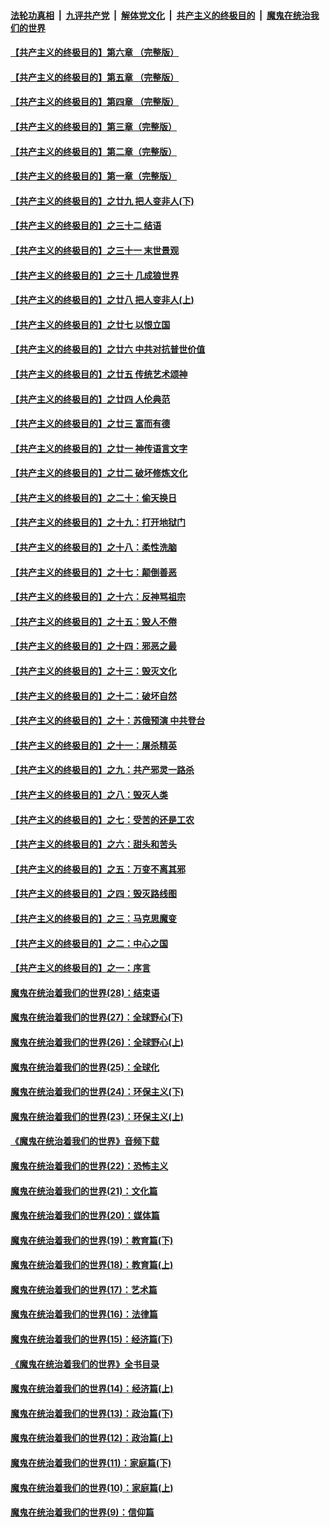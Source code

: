 ####  [法轮功真相](../../../../basic/blob/master/README.md?t=05050201) &nbsp;|&nbsp; [九评共产党](../../../../9ping.md/blob/master/README.md?t=05050201) &nbsp;|&nbsp; [解体党文化](../../../../jtdwh.md/blob/master/README.md?t=05050201)  &nbsp;|&nbsp; [共产主义的终极目的](../../../../gczydzjmd.md/blob/master/README.md?t=05050201) &nbsp;|&nbsp; [魔鬼在统治我们的世界](../../../../mgztzwmdsj.md/blob/master/README.md?t=05050201) 

#### [【共产主义的终极目的】第六章 （完整版）](../pages/nsc422/n11428913.md?t=05050201) 

#### [【共产主义的终极目的】第五章 （完整版）](../pages/nsc422/n11428912.md?t=05050201) 

#### [【共产主义的终极目的】第四章 （完整版）](../pages/nsc422/n11428907.md?t=05050201) 

#### [【共产主义的终极目的】第三章（完整版）](../pages/nsc422/n11428848.md?t=05050201) 

#### [【共产主义的终极目的】第二章（完整版）](../pages/nsc422/n11428831.md?t=05050201) 

#### [【共产主义的终极目的】第一章（完整版）](../pages/nsc422/n11417651.md?t=05050201) 

#### [【共产主义的终极目的】之廿九 把人变非人(下)](../pages/nsc422/n11344140.md?t=05050201) 

#### [【共产主义的终极目的】之三十二 结语](../pages/nsc422/n11360535.md?t=05050201) 

#### [【共产主义的终极目的】之三十一 末世景观](../pages/nsc422/n11351129.md?t=05050201) 

#### [【共产主义的终极目的】之三十 几成狼世界](../pages/nsc422/n11348280.md?t=05050201) 

#### [【共产主义的终极目的】之廿八 把人变非人(上)](../pages/nsc422/n11340492.md?t=05050201) 

#### [【共产主义的终极目的】之廿七 以恨立国](../pages/nsc422/n11336944.md?t=05050201) 

#### [【共产主义的终极目的】之廿六 中共对抗普世价值](../pages/nsc422/n11324785.md?t=05050201) 

#### [【共产主义的终极目的】之廿五 传统艺术颂神](../pages/nsc422/n11296396.md?t=05050201) 

#### [【共产主义的终极目的】之廿四 人伦典范](../pages/nsc422/n11296397.md?t=05050201) 

#### [【共产主义的终极目的】之廿三 富而有德](../pages/nsc422/n11283598.md?t=05050201) 

#### [【共产主义的终极目的】之廿一 神传语言文字](../pages/nsc422/n11263265.md?t=05050201) 

#### [【共产主义的终极目的】之廿二 破坏修炼文化](../pages/nsc422/n11245728.md?t=05050201) 

#### [【共产主义的终极目的】之二十：偷天换日](../pages/nsc422/n11238846.md?t=05050201) 

#### [【共产主义的终极目的】之十九：打开地狱门](../pages/nsc422/n11206376.md?t=05050201) 

#### [【共产主义的终极目的】之十八：柔性洗脑](../pages/nsc422/n11199994.md?t=05050201) 

#### [【共产主义的终极目的】之十七：颠倒善恶](../pages/nsc422/n11179782.md?t=05050201) 

#### [【共产主义的终极目的】之十六：反神骂祖宗](../pages/nsc422/n11166798.md?t=05050201) 

#### [【共产主义的终极目的】之十五：毁人不倦](../pages/nsc422/n11166792.md?t=05050201) 

#### [【共产主义的终极目的】之十四：邪恶之最](../pages/nsc422/n11150249.md?t=05050201) 

#### [【共产主义的终极目的】之十三：毁灭文化](../pages/nsc422/n11135227.md?t=05050201) 

#### [【共产主义的终极目的】之十二：破坏自然](../pages/nsc422/n11135214.md?t=05050201) 

#### [【共产主义的终极目的】之十：苏俄预演 中共登台](../pages/nsc422/n11118424.md?t=05050201) 

#### [【共产主义的终极目的】之十一：屠杀精英](../pages/nsc422/n11118442.md?t=05050201) 

#### [【共产主义的终极目的】之九：共产邪灵一路杀](../pages/nsc422/n11114139.md?t=05050201) 

#### [【共产主义的终极目的】之八：毁灭人类](../pages/nsc422/n11108503.md?t=05050201) 

#### [【共产主义的终极目的】之七：受苦的还是工农](../pages/nsc422/n11101809.md?t=05050201) 

#### [【共产主义的终极目的】之六：甜头和苦头](../pages/nsc422/n11096971.md?t=05050201) 

#### [【共产主义的终极目的】之五：万变不离其邪](../pages/nsc422/n11091285.md?t=05050201) 

#### [【共产主义的终极目的】之四：毁灭路线图](../pages/nsc422/n11086284.md?t=05050201) 

#### [【共产主义的终极目的】之三：马克思魔变](../pages/nsc422/n11061941.md?t=05050201) 

#### [【共产主义的终极目的】之二：中心之国](../pages/nsc422/n11047728.md?t=05050201) 

#### [【共产主义的终极目的】之一：序言](../pages/nsc422/n11086077.md?t=05050201) 

#### [魔鬼在统治着我们的世界(28)：结束语](../pages/nsc422/n10936246.md?t=05050201) 

#### [魔鬼在统治着我们的世界(27)：全球野心(下)](../pages/nsc422/n10928319.md?t=05050201) 

#### [魔鬼在统治着我们的世界(26)：全球野心(上)](../pages/nsc422/n10900318.md?t=05050201) 

#### [魔鬼在统治着我们的世界(25)：全球化](../pages/nsc422/n10788205.md?t=05050201) 

#### [魔鬼在统治着我们的世界(24)：环保主义(下)](../pages/nsc422/n10695307.md?t=05050201) 

#### [魔鬼在统治着我们的世界(23)：环保主义(上)](../pages/nsc422/n10688613.md?t=05050201) 

#### [《魔鬼在统治着我们的世界》音频下载](../pages/nsc422/n10635553.md?t=05050201) 

#### [魔鬼在统治着我们的世界(22)：恐怖主义](../pages/nsc422/n10614727.md?t=05050201) 

#### [魔鬼在统治着我们的世界(21)：文化篇](../pages/nsc422/n10597706.md?t=05050201) 

#### [魔鬼在统治着我们的世界(20)：媒体篇](../pages/nsc422/n10586579.md?t=05050201) 

#### [魔鬼在统治着我们的世界(19)：教育篇(下)](../pages/nsc422/n10564808.md?t=05050201) 

#### [魔鬼在统治着我们的世界(18)：教育篇(上)](../pages/nsc422/n10526970.md?t=05050201) 

#### [魔鬼在统治着我们的世界(17)：艺术篇](../pages/nsc422/n10499093.md?t=05050201) 

#### [魔鬼在统治着我们的世界(16)：法律篇](../pages/nsc422/n10485969.md?t=05050201) 

#### [魔鬼在统治着我们的世界(15)：经济篇(下)](../pages/nsc422/n10469975.md?t=05050201) 

#### [《魔鬼在统治着我们的世界》全书目录](../pages/nsc422/n10464261.md?t=05050201) 

#### [魔鬼在统治着我们的世界(14)：经济篇(上)](../pages/nsc422/n10457370.md?t=05050201) 

#### [魔鬼在统治着我们的世界(13)：政治篇(下)](../pages/nsc422/n10448270.md?t=05050201) 

#### [魔鬼在统治着我们的世界(12)：政治篇(上)](../pages/nsc422/n10444576.md?t=05050201) 

#### [魔鬼在统治着我们的世界(11)：家庭篇(下)](../pages/nsc422/n10440961.md?t=05050201) 

#### [魔鬼在统治着我们的世界(10)：家庭篇(上)](../pages/nsc422/n10435448.md?t=05050201) 

#### [魔鬼在统治着我们的世界(9)：信仰篇](../pages/nsc422/n10432159.md?t=05050201) 


